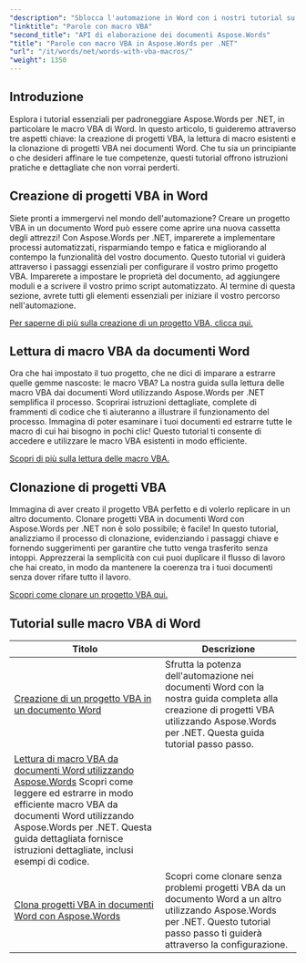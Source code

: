 ```yaml
---
"description": "Sblocca l'automazione in Word con i nostri tutorial su Aspose.Words per .NET. Crea, leggi e clona in modo efficiente macro VBA nei documenti Word."
"linktitle": "Parole con macro VBA"
"second_title": "API di elaborazione dei documenti Aspose.Words"
"title": "Parole con macro VBA in Aspose.Words per .NET"
"url": "/it/words/net/words-with-vba-macros/"
"weight": 1350
---
```


## Introduzione

Esplora i tutorial essenziali per padroneggiare Aspose.Words per .NET, in particolare le macro VBA di Word. In questo articolo, ti guideremo attraverso tre aspetti chiave: la creazione di progetti VBA, la lettura di macro esistenti e la clonazione di progetti VBA nei documenti Word. Che tu sia un principiante o che desideri affinare le tue competenze, questi tutorial offrono istruzioni pratiche e dettagliate che non vorrai perderti. 

## Creazione di progetti VBA in Word

Siete pronti a immergervi nel mondo dell'automazione? Creare un progetto VBA in un documento Word può essere come aprire una nuova cassetta degli attrezzi! Con Aspose.Words per .NET, imparerete a implementare processi automatizzati, risparmiando tempo e fatica e migliorando al contempo la funzionalità del vostro documento. Questo tutorial vi guiderà attraverso i passaggi essenziali per configurare il vostro primo progetto VBA. Imparerete a impostare le proprietà del documento, ad aggiungere moduli e a scrivere il vostro primo script automatizzato. Al termine di questa sezione, avrete tutti gli elementi essenziali per iniziare il vostro percorso nell'automazione. 

[Per saperne di più sulla creazione di un progetto VBA, clicca qui.](./creating-vba-project/)

## Lettura di macro VBA da documenti Word

Ora che hai impostato il tuo progetto, che ne dici di imparare a estrarre quelle gemme nascoste: le macro VBA? La nostra guida sulla lettura delle macro VBA dai documenti Word utilizzando Aspose.Words per .NET semplifica il processo. Scoprirai istruzioni dettagliate, complete di frammenti di codice che ti aiuteranno a illustrare il funzionamento del processo. Immagina di poter esaminare i tuoi documenti ed estrarre tutte le macro di cui hai bisogno in pochi clic! Questo tutorial ti consente di accedere e utilizzare le macro VBA esistenti in modo efficiente. 

[Scopri di più sulla lettura delle macro VBA.](./reading-vba-macros-word-document/)

## Clonazione di progetti VBA

Immagina di aver creato il progetto VBA perfetto e di volerlo replicare in un altro documento. Clonare progetti VBA in documenti Word con Aspose.Words per .NET non è solo possibile; è facile! In questo tutorial, analizziamo il processo di clonazione, evidenziando i passaggi chiave e fornendo suggerimenti per garantire che tutto venga trasferito senza intoppi. Apprezzerai la semplicità con cui puoi duplicare il flusso di lavoro che hai creato, in modo da mantenere la coerenza tra i tuoi documenti senza dover rifare tutto il lavoro. 

[Scopri come clonare un progetto VBA qui.](./clone-vba-project-word-document/)

 ## Tutorial sulle macro VBA di Word
| Titolo | Descrizione |
| --- | --- |
| [Creazione di un progetto VBA in un documento Word](./creating-vba-project/) | Sfrutta la potenza dell'automazione nei documenti Word con la nostra guida completa alla creazione di progetti VBA utilizzando Aspose.Words per .NET. Questa guida tutorial passo passo. |
| [Lettura di macro VBA da documenti Word utilizzando Aspose.Words](./reading-vba-macros-word-document/) Scopri come leggere ed estrarre in modo efficiente macro VBA da documenti Word utilizzando Aspose.Words per .NET. Questa guida dettagliata fornisce istruzioni dettagliate, inclusi esempi di codice. |
| [Clona progetti VBA in documenti Word con Aspose.Words](./clone-vba-project-word-document/) | Scopri come clonare senza problemi progetti VBA da un documento Word a un altro utilizzando Aspose.Words per .NET. Questo tutorial passo passo ti guiderà attraverso la configurazione. |